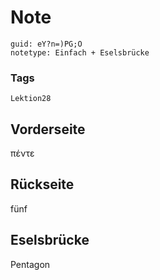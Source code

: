 # Note
```
guid: eY?n=)PG;O
notetype: Einfach + Eselsbrücke
```

### Tags
```
Lektion28
```

## Vorderseite
πέντε

## Rückseite
fünf

## Eselsbrücke
Pentagon
